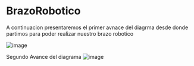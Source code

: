 # BrazoRobotico
A continuacion presentaremos el primer avnace del diagrma desde donde partimos para poder realizar nuestro brazo robotico

![image](https://github.com/Santiagote/BrazoRobotico/assets/166523171/52676f3b-327e-49e3-92e2-d40b96a87cf0)

Segundo Avance del diagrama
![image](https://github.com/Santiagote/BrazoRobotico/assets/166523171/d49ee381-4966-4491-823d-7e8a3d5247a3)
